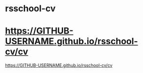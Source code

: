 # rsschool-cv
# https://GITHUB-USERNAME.github.io/rsschool-cv/cv
 https://GITHUB-USERNAME.github.io/rsschool-cv/cv 
